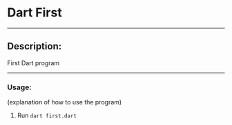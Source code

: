 # Dart First
---
## Description:
First Dart program

---
### Usage:
(explanation of how to use the program)
1. Run `dart first.dart`
